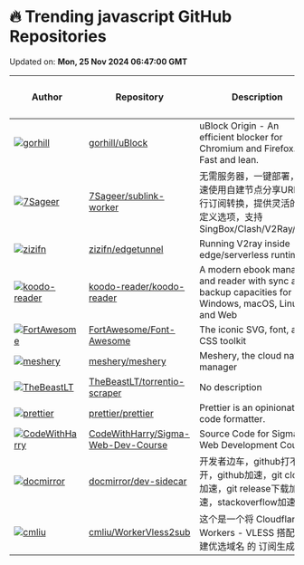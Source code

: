 # 🔥 Trending javascript GitHub Repositories

Updated on: **Mon, 25 Nov 2024 06:47:00 GMT**

| Author | Repository | Description | Language | ⭐ Total Stars | 🌟 Stars Today |
|--------|------------|-------------|----------|----------------|----------------|
| [![gorhill](https://avatars.githubusercontent.com/u/585534?s=40&v=4)](https://github.com/gorhill) | [gorhill/uBlock](https://github.com/gorhill/uBlock) | uBlock Origin - An efficient blocker for Chromium and Firefox. Fast and lean. | JavaScript | 47602 | 18 |
| [![7Sageer](https://avatars.githubusercontent.com/u/125936732?s=40&v=4)](https://github.com/7Sageer) | [7Sageer/sublink-worker](https://github.com/7Sageer/sublink-worker) | 无需服务器，一键部署，快速使用自建节点分享URL进行订阅转换，提供灵活的自定义选项，支持SingBox/Clash/V2Ray/Xray | JavaScript | 846 | 13 |
| [![zizifn](https://avatars.githubusercontent.com/u/1803942?s=40&v=4)](https://github.com/zizifn) | [zizifn/edgetunnel](https://github.com/zizifn/edgetunnel) | Running V2ray inside edge/serverless runtime | JavaScript | 7183 | 15 |
| [![koodo-reader](https://avatars.githubusercontent.com/u/13820674?s=40&v=4)](https://github.com/koodo-reader) | [koodo-reader/koodo-reader](https://github.com/koodo-reader/koodo-reader) | A modern ebook manager and reader with sync and backup capacities for Windows, macOS, Linux and Web | JavaScript | 19235 | 55 |
| [![FortAwesome](https://avatars.githubusercontent.com/u/132895?s=40&v=4)](https://github.com/FortAwesome) | [FortAwesome/Font-Awesome](https://github.com/FortAwesome/Font-Awesome) | The iconic SVG, font, and CSS toolkit | JavaScript | 74090 | 115 |
| [![meshery](https://avatars.githubusercontent.com/u/7570704?s=40&v=4)](https://github.com/meshery) | [meshery/meshery](https://github.com/meshery/meshery) | Meshery, the cloud native manager | JavaScript | 6266 | 12 |
| [![TheBeastLT](https://avatars.githubusercontent.com/u/39882951?s=40&v=4)](https://github.com/TheBeastLT) | [TheBeastLT/torrentio-scraper](https://github.com/TheBeastLT/torrentio-scraper) | No description | JavaScript | 890 | 13 |
| [![prettier](https://avatars.githubusercontent.com/u/172584?s=40&v=4)](https://github.com/prettier) | [prettier/prettier](https://github.com/prettier/prettier) | Prettier is an opinionated code formatter. | JavaScript | 49505 | 9 |
| [![CodeWithHarry](https://avatars.githubusercontent.com/u/48705673?s=40&v=4)](https://github.com/CodeWithHarry) | [CodeWithHarry/Sigma-Web-Dev-Course](https://github.com/CodeWithHarry/Sigma-Web-Dev-Course) | Source Code for Sigma Web Development Course | JavaScript | 6316 | 8 |
| [![docmirror](https://avatars.githubusercontent.com/u/1687298?s=40&v=4)](https://github.com/docmirror) | [docmirror/dev-sidecar](https://github.com/docmirror/dev-sidecar) | 开发者边车，github打不开，github加速，git clone加速，git release下载加速，stackoverflow加速 | JavaScript | 15632 | 19 |
| [![cmliu](https://avatars.githubusercontent.com/u/24787744?s=40&v=4)](https://github.com/cmliu) | [cmliu/WorkerVless2sub](https://github.com/cmliu/WorkerVless2sub) | 这个是一个将 Cloudflare Workers - VLESS 搭配 自建优选域名 的 订阅生成器 | JavaScript | 3783 | 10 |
